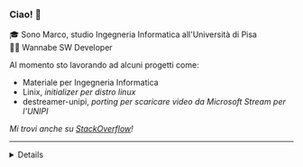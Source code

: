 ### Ciao! 👋
🎓 Sono Marco, studio Ingegneria Informatica all'Università di Pisa<br>
👨‍💻 Wannabe SW Developer 

Al momento sto lavorando ad alcuni progetti come:
- Materiale per Ingegneria Informatica
- Linix, _initializer per distro linux_
- destreamer-unipi, _porting per scaricare video da Microsoft Stream per l'UNIPI_

_Mi trovi anche su [StackOverflow](https://stackoverflow.com/users/4757993/gray)!_

---


<details>
<img src="https://github-readme-stats.vercel.app/api?username=Guray00"/>
</details>
